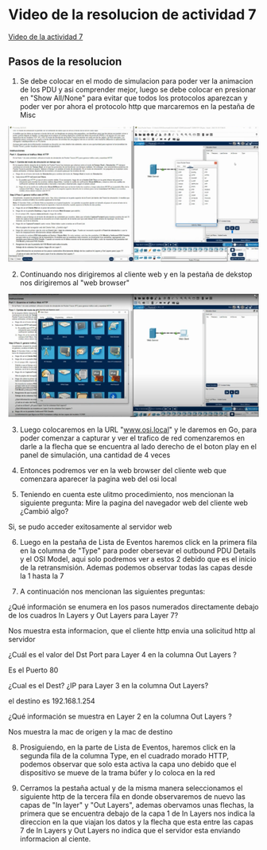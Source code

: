 # Video de la resolucion de actividad 7

<a   href="https://drive.google.com/drive/folders/1kKALKRy8j1qCEVvR-F1YJ7lfcEQwNdCp?usp=sharing" target="_blank" >Video de la actividad 7 </a>


## Pasos de la resolucion

1. Se debe colocar en el modo de simulacion para poder ver la animacion de los PDU y asi comprender mejor, luego se debe colocar en presionar en "Show All/None" para evitar que todos los protocolos aparezcan y poder ver por ahora el protocolo http que marcaremos en la pestaña de Misc

![image](https://github.com/BrunoXIII-Gav/Cabrar---Redes-y-comunicaci-n/blob/main/Actividades/Actividad7-C8280/Imagenes_actividad7/1_actividad7.PNG)


2. Continuando nos dirigiremos al cliente web y en la pestaña de dekstop nos dirigiremos al "web browser"

![image](https://github.com/BrunoXIII-Gav/Cabrar---Redes-y-comunicaci-n/blob/main/Actividades/Actividad7-C8280/Imagenes_actividad7/2_activ7.PNG)

3. Luego colocaremos en la URL "www.osi.local" y le daremos en Go, para poder comenzar a capturar y ver el trafico de red comenzaremos en darle a la flecha que se encuentra al lado derecho de el boton play en el panel de simulación, una cantidad de 4 veces



4.  Entonces podremos ver en la web browser del cliente web que comenzara aparecer la pagina web del osi local



5.  Teniendo en cuenta este ulitmo procedimiento, nos mencionan la siguiente pregunta: Mire la pagina del navegador web del cliente web ¿Cambió algo?

Si, se pudo acceder exitosamente al servidor web

6.  Luego en la pestaña de Lista de Eventos haremos click en la primera fila en la columna de "Type" para poder obersevar el outbound PDU Details y el OSI Model, aqui solo podremos ver a estos 2 debido que es el inicio de la retransmisión. Ademas podemos observar todas las capas desde la 1 hasta la 7


7.  A continuación nos mencionan las siguientes preguntas:

¿Qué información se enumera en los pasos numerados directamente debajo de los cuadros In Layers y Out Layers para Layer 7?

Nos muestra esta informacion, que el cliente http envia una solicitud http al servidor

¿Cuál es el valor del Dst Port para Layer 4 en la columna Out Layers ?

Es el Puerto 80

¿Cual es el Dest? ¿IP para Layer 3 en la columna Out Layers?

el destino es 192.168.1.254

¿Qué información se muestra en Layer 2 en la columna Out Layers ?

Nos muestra la mac de origen y la mac de destino


8.  Prosiguiendo, en la parte de Lista de Eventos, haremos click en la segunda fila de la columna Type, en el cuadrado morado HTTP, podemos observar que solo esta activa la capa uno debido que el dispositivo se mueve de la trama búfer y lo coloca en la red



9.  Cerramos la pestaña actual y de la misma manera seleccionamos el siguiente http de la tercera fila en donde observaremos de nuevo las capas de "In layer" y "Out Layers", ademas obervamos unas flechas, la primera que se encuentra debajo de la capa 1 de In Layers nos indica la direccion en la que viajan los datos y la flecha que esta entre las capas 7 de In Layers y Out Layers no indica que el servidor esta enviando informacion al ciente.
